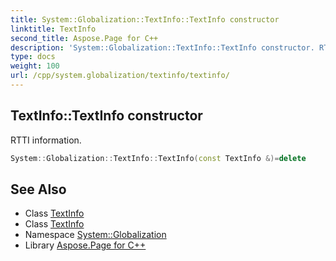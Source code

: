 ```yaml
---
title: System::Globalization::TextInfo::TextInfo constructor
linktitle: TextInfo
second_title: Aspose.Page for C++
description: 'System::Globalization::TextInfo::TextInfo constructor. RTTI information in C++.'
type: docs
weight: 100
url: /cpp/system.globalization/textinfo/textinfo/
---
```

## TextInfo::TextInfo constructor


RTTI information.

```cpp
System::Globalization::TextInfo::TextInfo(const TextInfo &)=delete
```

## See Also

* Class [TextInfo](../)
* Class [TextInfo](../)
* Namespace [System::Globalization](../../)
* Library [Aspose.Page for C++](../../../)
